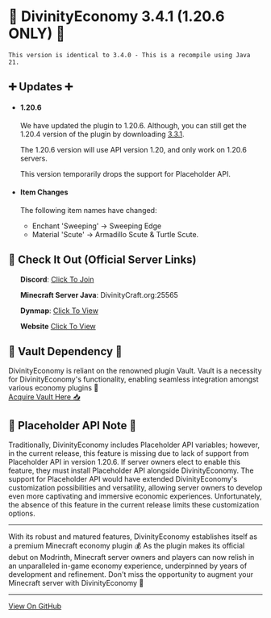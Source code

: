 <h1>🚀 DivinityEconomy 3.4.1 (1.20.6 ONLY) 🚀</h1>
<code>This version is identical to 3.4.0 - This is a recompile using Java 21.</code>
<h2>➕ Updates ➕</h2>
<ul>
<li>
    <h4>1.20.6</h4>
    <p>We have updated the plugin to 1.20.6. Although, you can still get the 1.20.4 version of the plugin by downloading <a href="[https://www.spigotmc.org/resources/vault.34315/](https://modrinth.com/plugin/divinity-economy/version/3.3.1)" target="_blank" rel="noopener noreferrer">3.3.1</a>.</p>
    <p>The 1.20.6 version will use API version 1.20, and only work on 1.20.6 servers.</p>
    <p>This version temporarily drops the support for Placeholder API.</p>
</li>

<li>
    <h4>Item Changes</h4>
    <p>The following item names have changed:</p>
    <ul>
        <li>Enchant 'Sweeping' -> Sweeping Edge</li>
        <li>Material 'Scute' -> Armadillo Scute & Turtle Scute.</li>
    </ul>
</li>
</ul>
<h2>🚀 Check It Out (Official Server Links)</h2>
<ul>
    <p><strong>Discord</strong>: <a href="https://discord.com/invite/K7DY6UD" target="_blank" rel="noopener noreferrer">Click To Join</a></p>
    <p><strong>Minecraft Server Java</strong>: DivinityCraft.org:25565</p>
    <p><strong>Dynmap</strong>: <a href="http://Play.DivinityCraft.org:25566" target="_blank" rel="noopener noreferrer">Click To View</a></p>
    <p><strong>Website</strong> <a href="http://DivinityCraft.org" target="_blank" rel="noopener noreferrer">Click To View</a></p>
</ul>
<h2>💾 Vault Dependency 💾</h2>
<p>DivinityEconomy is reliant on the renowned plugin Vault. Vault is a necessity for DivinityEconomy's functionality, enabling seamless integration amongst various economy plugins 🔁<br><a href="https://www.spigotmc.org/resources/vault.34315/" target="_blank" rel="noopener noreferrer">Acquire Vault Here 📥</a></p>
<h2>🔌 Placeholder API Note 🔌</h2>
<p>Traditionally, DivinityEconomy includes Placeholder API variables; however, in the current release, this feature is missing due to lack of support from Placeholder API in version 1.20.6. If server owners elect to enable this feature, they must install Placeholder API alongside DivinityEconomy. The support for Placeholder API would have extended DivinityEconomy's customization possibilities and versatility, allowing server owners to develop even more captivating and immersive economic experiences. Unfortunately, the absence of this feature in the current release limits these customization options.</p>
<hr>
<p>With its robust and matured features, DivinityEconomy establishes itself as a premium Minecraft economy plugin 💰 As the plugin makes its official debut on Modrinth, Minecraft server owners and players can now relish in an unparalleled in-game economy experience, underpinned by years of development and refinement. Don't miss the opportunity to augment your Minecraft server with DivinityEconomy 🎉</p>
<hr>
<a href="https://github.com/HTTPStanley/DivinityEconomy" target="_blank" rel="noopener noreferrer">View On GitHub</a>